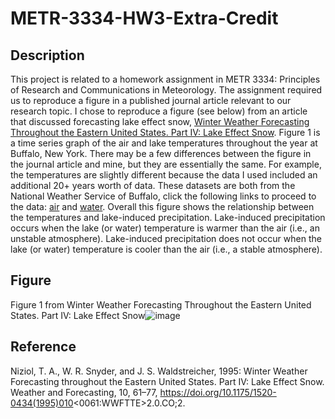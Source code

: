 # METR-3334-HW3-Extra-Credit
## Description
This project is related to a homework assignment in METR 3334: Principles of Research and Communications in Meteorology. The assignment required us to reproduce a figure in a published journal article relevant to our research topic. I chose to reproduce a figure (see below) from an article that discussed forecasting lake effect snow, [Winter Weather Forecasting Throughout the Eastern United States. Part IV: Lake Effect Snow](https://doi.org/10.1175/1520-0434(1995)010%3C0061:WWFTTE%3E2.0.CO;2). Figure 1 is a time series graph of the air and lake temperatures throughout the year at Buffalo, New York. There may be a few differences between the figure in the journal article and mine, but they are essentially the same. For example, the temperatures are slightly different because the data I used included an additional 20+ years worth of data. These datasets are both from the National Weather Service of Buffalo, click the following links to proceed to the data: [air](https://www.weather.gov/buf/BUFtemp) and [water](https://www.weather.gov/buf/Hist_LakeTemps). Overall this figure shows the relationship between the temperatures and lake-induced precipitation. Lake-induced precipitation occurs when the lake (or water) temperature is warmer than the air (i.e., an unstable atmosphere). Lake-induced precipitation does not occur when the lake (or water) temperature is cooler than the air (i.e., a stable atmosphere).

## Figure
Figure 1 from Winter Weather Forecasting Throughout the Eastern United States. Part IV: Lake Effect Snow![image](https://user-images.githubusercontent.com/130492486/232339983-94f1a480-67bd-4e22-9dea-611dd077a92d.png)

## Reference
Niziol, T. A., W. R. Snyder, and J. S. Waldstreicher, 1995: Winter Weather Forecasting throughout the Eastern United States. Part IV: Lake Effect Snow. Weather and Forecasting, 10, 61–77, https://doi.org/10.1175/1520-0434(1995)010<0061:WWFTTE>2.0.CO;2.
